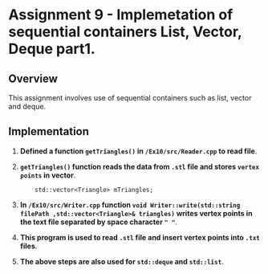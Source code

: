 # Assignment 9 - Implemetation of sequential containers List, Vector, Deque part1.
 
## Overview
 
This assignment involves use of sequential containers such as list, vector and deque.
 
## Implementation
 
1. **Defined a function `getTriangles()` in `/Ex10/src/Reader.cpp` to read file**.

2. **`getTriangles()` function reads the data from `.stl` file and stores `vertex points` in vector**.

   ```
       std::vector<Triangle> mTriangles;
   ```
3. **In `/Ex10/src/Writer.cpp` function `void Writer::write(std::string filePath ,std::vector<Triangle>& triangles)` writes vertex points in the text file separated by space character `" "`**.

4. **This program is used to read `.stl` file and insert vertex points into `.txt` files**.
 
5. **The above steps are also used for `std::deque` and `std::list`**.   